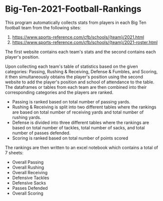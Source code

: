 # Big-Ten-2021-Football-Rankings
This program automatically collects stats from players in each Big Ten football team from the following sites:
  1. https://www.sports-reference.com/cfb/schools/{team}/2021.html
  2. https://www.sports-reference.com/cfb/schools/{team}/2021-roster.html
  
  The first website contains each team's stats and the second contains each player's position.
  
Upon collecting each team's table of statistics based on the given categories: Passing, Rushing & Receiving, Defense & Fumbles, and Scoring,
it then simultaneously obtains the player's position using the second website to add the player's position and school of attendance to the
table. The dataframes or tables from each team are then combined into their corresponding categories and the players are ranked.

- Passing is ranked based on total number of passing yards.
- Rushing & Receiving is split into two different tables where the rankings are based on total number of receiving yards and total number of rushing yards.
- Defense is divided into three different tables where the rankings are based on total number of tackles, total number of sacks, and total number of passes defended.
- Scoring is ranked based on total number of points scored

The rankings are then written to an excel notebook which contains a total of 7 sheets:
  - Overall Passing
  - Overall Rushing
  - Overall Receiving
  - Defensive Tackles
  - Defensive Sacks
  - Passes Defended
  - Overall Scoring

 
